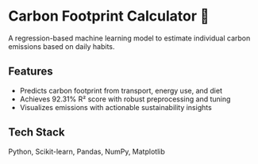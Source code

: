 # Carbon Footprint Calculator 🌱

A regression-based machine learning model to estimate individual carbon emissions based on daily habits.

## Features
- Predicts carbon footprint from transport, energy use, and diet
- Achieves 92.31% R² score with robust preprocessing and tuning
- Visualizes emissions with actionable sustainability insights

## Tech Stack
Python, Scikit-learn, Pandas, NumPy, Matplotlib
